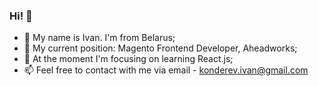 ### Hi! 👋

- 🔭 My name is Ivan. I'm from Belarus;
- 🤔 My current position: Magento Frontend Developer, Aheadworks;
- 🌱 At the moment I'm focusing on learning React.js;
- 📫 Feel free to contact with me via email - konderev.ivan@gmail.com
